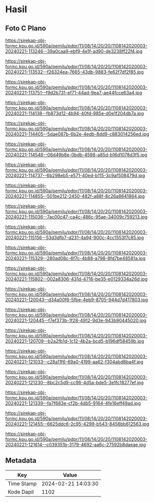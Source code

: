 # Hasil

## Foto C Plano

https://sirekap-obj-formc.kpu.go.id/590a/pemilu/pdpr/11/08/14/20/20/1108142020003-20240221-113246--39a0caa9-ebf9-4e1f-ad90-de3238ff22f4.jpg

https://sirekap-obj-formc.kpu.go.id/590a/pemilu/pdpr/11/08/14/20/20/1108142020003-20240221-113532--f26324ea-7665-43db-9883-fe62f7df2f85.jpg

https://sirekap-obj-formc.kpu.go.id/590a/pemilu/pdpr/11/08/14/20/20/1108142020003-20240221-113751--f9d2b731-ef71-44ad-9ea7-ae44fcce63a4.jpg

https://sirekap-obj-formc.kpu.go.id/590a/pemilu/pdpr/11/08/14/20/20/1108142020003-20240221-114138--fb873d12-4b94-40fd-985e-d0e1f204db7a.jpg

https://sirekap-obj-formc.kpu.go.id/590a/pemilu/pdpr/11/08/14/20/20/1108142020003-20240221-114405--5dae087b-6b2e-4edb-8dd9-c883014256ed.jpg

https://sirekap-obj-formc.kpu.go.id/590a/pemilu/pdpr/11/08/14/20/20/1108142020003-20240221-114548--06d49b8e-0bdb-4598-a85d-b16d1078d3f5.jpg

https://sirekap-obj-formc.kpu.go.id/590a/pemilu/pdpr/11/08/14/20/20/1108142020003-20240221-114737--6b298eb5-e571-40ed-b115-3c9af508479d.jpg

https://sirekap-obj-formc.kpu.go.id/590a/pemilu/pdpr/11/08/14/20/20/1108142020003-20240221-114855--501be212-2450-482f-a88f-8c26a8641864.jpg

https://sirekap-obj-formc.kpu.go.id/590a/pemilu/pdpr/11/08/14/20/20/1108142020003-20240221-115036--7ac00c47-ca4c-486c-95ae-34009c759213.jpg

https://sirekap-obj-formc.kpu.go.id/590a/pemilu/pdpr/11/08/14/20/20/1108142020003-20240221-115156--53d3dfb7-d231-4a94-900c-4cc1553f7c85.jpg

https://sirekap-obj-formc.kpu.go.id/590a/pemilu/pdpr/11/08/14/20/20/1108142020003-20240221-115329--280ad08c-6f7c-4b88-a798-8fd7be48581a.jpg

https://sirekap-obj-formc.kpu.go.id/590a/pemilu/pdpr/11/08/14/20/20/1108142020003-20240221-115802--002a8306-431d-4716-be35-e0129334a26d.jpg

https://sirekap-obj-formc.kpu.go.id/590a/pemilu/pdpr/11/08/14/20/20/1108142020003-20240221-120043--d34a00f6-5fbe-4eb9-8705-944d7d417803.jpg

https://sirekap-obj-formc.kpu.go.id/590a/pemilu/pdpr/11/08/14/20/20/1108142020003-20240221-120445--f7ef373b-1f28-4912-9d3e-943b90445020.jpg

https://sirekap-obj-formc.kpu.go.id/590a/pemilu/pdpr/11/08/14/20/20/1108142020003-20240221-120709--b2a2fb1d-1c12-4b2a-bcd5-b196df58459b.jpg

https://sirekap-obj-formc.kpu.go.id/590a/pemilu/pdpr/11/08/14/20/20/1108142020003-20240221-121033--c28a11f6-69a0-4199-aa62-f304abd8ba4f.jpg

https://sirekap-obj-formc.kpu.go.id/590a/pemilu/pdpr/11/08/14/20/20/1108142020003-20240221-121230--8bc2c5d9-cc96-4d5a-bde5-3e1fc18277ef.jpg

https://sirekap-obj-formc.kpu.go.id/590a/pemilu/pdpr/11/08/14/20/20/1108142020003-20240221-121339--fa7f683e-cf2b-4db5-9164-4fe16eff49ad.jpg

https://sirekap-obj-formc.kpu.go.id/590a/pemilu/pdpr/11/08/14/20/20/1108142020003-20240221-121455--6625ddc6-2c95-4299-b543-8456bb612563.jpg

https://sirekap-obj-formc.kpu.go.id/590a/pemilu/pdpr/11/08/14/20/20/1108142020003-20240221-121614--c039351b-3179-4692-aa6c-27592b8daeae.jpg


## Metadata

| Key        | Value               |
| ---------- | ------------------- |
| Time Stamp | 2024-02-21 14:03:30 |
| Kode Dapil | 1102                |



